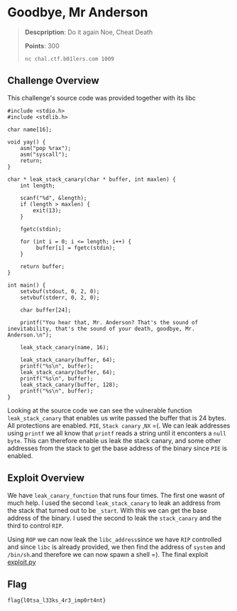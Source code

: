 # Goodbye, Mr Anderson

> **Descpription**: Do it again Noe, Cheat Death
>
> **Points**: 300
>
>`nc chal.ctf.b01lers.com 1009`

## Challenge Overview
This challenge's source code was provided together with its libc

```
#include <stdio.h>
#include <stdlib.h>

char name[16];

void yay() {
    asm("pop %rax");
    asm("syscall");
    return;
}

char * leak_stack_canary(char * buffer, int maxlen) {
    int length;

    scanf("%d", &length);
    if (length > maxlen) {
        exit(13);
    }

    fgetc(stdin);

    for (int i = 0; i <= length; i++) {
         buffer[i] = fgetc(stdin);
    }

    return buffer;
}

int main() {
    setvbuf(stdout, 0, 2, 0);
    setvbuf(stderr, 0, 2, 0);

    char buffer[24];

    printf("You hear that, Mr. Anderson? That's the sound of inevitability, that's the sound of your death, goodbye, Mr. Anderson.\n");

    leak_stack_canary(name, 16);

    leak_stack_canary(buffer, 64);
    printf("%s\n", buffer);
    leak_stack_canary(buffer, 64);
    printf("%s\n", buffer);
    leak_stack_canary(buffer, 128);
    printf("%s\n", buffer);
}

```

Looking at the source code we can see the vulnerable function `leak_stack_canary` that enables us write passed the buffer that is 24 bytes.
All protections are enabled. `PIE`, `Stack canary` ,`NX` =(. We can leak addresses using  `printf` we all know that `printf` reads a string
until it enconters a `null byte`. This can therefore enable us leak the stack canary, and some other addresses from the stack to get the base address
of the binary since `PIE` is enabled.

## Exploit Overview

We have `leak_canary_function` that runs four times. The first one wasnt of much help. I used the second `leak_stack_canary` to leak an address
from the stack that turned out to be `_start`. With this we can get the base address of the binary.
I used the second to leak the `stack_canary` and the third to control `RIP`.

Using `ROP` we can now leak the `libc_address`since we have `RIP` controlled and since `libc` is already provided, we then find the address of `system` and `/bin/sh`.and 
therefore we can now spawn a shell =). The final exploit [exploit.py](exploit.py)

## Flag

`flag{l0tsa_l33ks_4r3_imp0rt4nt}`
